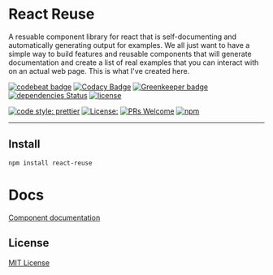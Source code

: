 # React Reuse

A resuable component library for react that is self-documenting and automatically generating output for examples. We all just want to have a simple way to build features and reusable components that will generate documentation and create a list of real examples that you can interact with on an actual web page. This is what I've created here.


[![codebeat badge](https://codebeat.co/badges/1396f00a-f7ce-43a0-af73-1bfc2298213c)](https://codebeat.co/projects/github-com-jaredwilli-react-reuse-master)
[![Codacy Badge](https://api.codacy.com/project/badge/Grade/1f00dd9a07d9407693d494c8803dd57d)](https://www.codacy.com/app/jaredwilli/react-reuse?utm_source=github.com&amp;utm_medium=referral&amp;utm_content=jaredwilli/react-reuse&amp;utm_campaign=Badge_Grade)
[![Greenkeeper badge](https://badges.greenkeeper.io/jaredwilli/react-reuse.svg)](https://greenkeeper.io/)
[![dependencies Status](https://david-dm.org/jaredwilli/react-reuse/status.svg)](https://david-dm.org/jaredwilli/react-reuse)
[![license](https://img.shields.io/npm/l/react-reuse.svg?style=flat-square)](https://github.com/jaredwilli/react-reuse/blob/master/LICENSE)

[![code style: prettier](https://img.shields.io/badge/code_style-prettier-ff69b4.svg?style=flat-square)](https://github.com/prettier/prettier)
[![License:](https://img.shields.io/npm/l/cross-env.svg?style=flat-square)](https://github.com/jaredwilli/react-reuse/blob/master/other/LICENSE)
[![PRs Welcome](https://img.shields.io/badge/PRs-welcome-brightgreen.svg?style=flat-square)](http://makeapullrequest.com)
[![npm](https://img.shields.io/npm/v/react-reuse.svg?style=flat-square)](https://www.npmjs.com/package/react-reuse)



-------

## Install

```
npm install react-reuse
```

# Docs
[Component documentation](https://jaredwilli.github.io/react-reuse/)


## License

[MIT License](https://opensource.org/licenses/MIT)
